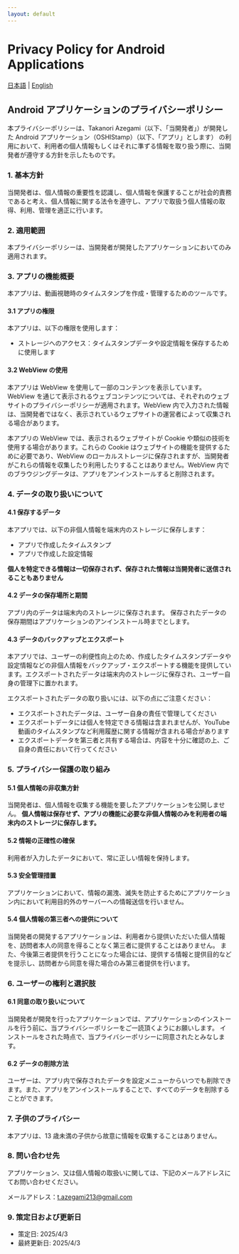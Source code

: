 ```yaml
---
layout: default
---
```


# Privacy Policy for Android Applications

[日本語](android-policy.md) | [English](android-policy-en.md)

## Android アプリケーションのプライバシーポリシー

本プライバシーポリシーは、Takanori Azegami（以下、「当開発者」）が開発した Android アプリケーション（OSHIStamp）（以下、「アプリ」とします） の利用において、利用者の個人情報もしくはそれに準ずる情報を取り扱う際に、当開発者が遵守する方針を示したものです。

### 1. 基本方針

当開発者は、個人情報の重要性を認識し、個人情報を保護することが社会的責務であると考え、個人情報に関する法令を遵守し、アプリで取扱う個人情報の取得、利用、管理を適正に行います。

### 2. 適用範囲

本プライバシーポリシーは、当開発者が開発したアプリケーションにおいてのみ適用されます。

### 3. アプリの機能概要

本アプリは、動画視聴時のタイムスタンプを作成・管理するためのツールです。

#### 3.1 アプリの権限

本アプリは、以下の権限を使用します：

- ストレージへのアクセス：タイムスタンプデータや設定情報を保存するために使用します

#### 3.2 WebView の使用

本アプリは WebView を使用して一部のコンテンツを表示しています。WebView を通じて表示されるウェブコンテンツについては、それぞれのウェブサイトのプライバシーポリシーが適用されます。WebView 内で入力された情報は、当開発者ではなく、表示されているウェブサイトの運営者によって収集される場合があります。

本アプリの WebView では、表示されるウェブサイトが Cookie や類似の技術を使用する場合があります。これらの Cookie はウェブサイトの機能を提供するために必要であり、WebView のローカルストレージに保存されますが、当開発者がこれらの情報を収集したり利用したりすることはありません。WebView 内でのブラウジングデータは、アプリをアンインストールすると削除されます。

### 4. データの取り扱いについて

#### 4.1 保存するデータ

本アプリでは、以下の非個人情報を端末内のストレージに保存します：

- アプリで作成したタイムスタンプ
- アプリで作成した設定情報

**個人を特定できる情報は一切保存されず、保存された情報は当開発者に送信されることもありません**

#### 4.2 データの保存場所と期間

アプリ内のデータは端末内のストレージに保存されます。
保存されたデータの保存期間はアプリケーションのアンインストール時までとします。

#### 4.3 データのバックアップとエクスポート

本アプリでは、ユーザーの利便性向上のため、作成したタイムスタンプデータや設定情報などの非個人情報をバックアップ・エクスポートする機能を提供しています。エクスポートされたデータは端末内のストレージに保存され、ユーザー自身の管理下に置かれます。

エクスポートされたデータの取り扱いには、以下の点にご注意ください：

- エクスポートされたデータは、ユーザー自身の責任で管理してください
- エクスポートデータには個人を特定できる情報は含まれませんが、YouTube 動画のタイムスタンプなど利用履歴に関する情報が含まれる場合があります
- エクスポートデータを第三者と共有する場合は、内容を十分に確認の上、ご自身の責任において行ってください

### 5. プライバシー保護の取り組み

#### 5.1 個人情報の非収集方針

当開発者は、個人情報を収集する機能を要したアプリケーションを公開しません。
**個人情報は保存せず、アプリの機能に必要な非個人情報のみを利用者の端末内のストレージに保存します。**

#### 5.2 情報の正確性の確保

利用者が入力したデータにおいて、常に正しい情報を保持します。

#### 5.3 安全管理措置

アプリケーションにおいて、情報の漏洩、滅失を防止するためにアプリケーション内において利用目的外のサーバーへの情報送信を行いません。

#### 5.4 個人情報の第三者への提供について

当開発者の開発するアプリケーションは、利用者から提供いただいた個人情報を、訪問者本人の同意を得ることなく第三者に提供することはありません。
また、今後第三者提供を行うことになった場合には、提供する情報と提供目的などを提示し、訪問者から同意を得た場合のみ第三者提供を行います。

### 6. ユーザーの権利と選択肢

#### 6.1 同意の取り扱いについて

当開発者が開発を行ったアプリケーションでは、アプリケーションのインストールを行う前に、当プライバシーポリシーをご一読頂くようにお願いします。
インストールをされた時点で、当プライバシーポリシーに同意されたとみなします。

#### 6.2 データの削除方法

ユーザーは、アプリ内で保存されたデータを設定メニューからいつでも削除できます。また、アプリをアンインストールすることで、すべてのデータを削除することができます。

### 7. 子供のプライバシー

本アプリは、13 歳未満の子供から故意に情報を収集することはありません。

### 8. 問い合わせ先

アプリケーション、又は個人情報の取扱いに関しては、下記のメールアドレスにてお問い合わせください。

メールアドレス：t.azegami213@gmail.com

### 9. 策定日および更新日

- 策定日: 2025/4/3
- 最終更新日: 2025/4/3
